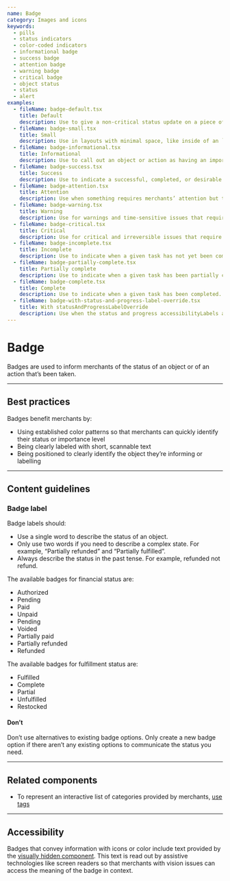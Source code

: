 ```yaml
---
name: Badge
category: Images and icons
keywords:
  - pills
  - status indicators
  - color-coded indicators
  - informational badge
  - success badge
  - attention badge
  - warning badge
  - critical badge
  - object status
  - status
  - alert
examples:
  - fileName: badge-default.tsx
    title: Default
    description: Use to give a non-critical status update on a piece of information or action.
  - fileName: badge-small.tsx
    title: Small
    description: Use in layouts with minimal space, like inside of an `IndexTable` cell.
  - fileName: badge-informational.tsx
    title: Informational
    description: Use to call out an object or action as having an important attribute. For example, marking an option as “Recommended” or marking a theme as “Published”.
  - fileName: badge-success.tsx
    title: Success
    description: Use to indicate a successful, completed, or desirable state when it’s important to provide positive reinforcement to merchants. For example, when merchants successfully dispute a chargeback, a success badge shows that says “Funds recovered”.
  - fileName: badge-attention.tsx
    title: Attention
    description: Use when something requires merchants’ attention but the issue isn’t critical. For example, this badge would show next to an order that needs to be reviewed by merchants.
  - fileName: badge-warning.tsx
    title: Warning
    description: Use for warnings and time-sensitive issues that require merchants’ attention and potential action. Warning events are often reversible. Keep in mind that seeing this badge can feel stressful for merchants so it should only be used when absolutely necessary.
  - fileName: badge-critical.tsx
    title: Critical
    description: Use for critical and irreversible issues that require merchants’ attention and potential action. Keep in mind that seeing this badge can feel stressful for merchants so it should only be used when absolutely necessary.
  - fileName: badge-incomplete.tsx
    title: Incomplete
    description: Use to indicate when a given task has not yet been completed. For example, when merchants haven’t fulfilled an order.
  - fileName: badge-partially-complete.tsx
    title: Partially complete
    description: Use to indicate when a given task has been partially completed. For example, when merchants have partially fulfilled an order.
  - fileName: badge-complete.tsx
    title: Complete
    description: Use to indicate when a given task has been completed. For example, when merchants have fulfilled an order.
  - fileName: badge-with-status-and-progress-label-override.tsx
    title: With statusAndProgressLabelOverride
    description: Use when the status and progress accessibilityLabels are not appropriate to a given context.
---
```


# Badge

Badges are used to inform merchants of the status of an object or of an action that’s been taken.

---

## Best practices

Badges benefit merchants by:

- Using established color patterns so that merchants can quickly identify their status or importance level
- Being clearly labeled with short, scannable text
- Being positioned to clearly identify the object they’re informing or labelling

---

## Content guidelines

### Badge label

Badge labels should:

- Use a single word to describe the status of an object.
- Only use two words if you need to describe a complex state. For example, “Partially refunded” and “Partially fulfilled”.
- Always describe the status in the past tense. For example, refunded not refund.

The available badges for financial status are:

- Authorized
- Pending
- Paid
- Unpaid
- Pending
- Voided
- Partially paid
- Partially refunded
- Refunded

The available badges for fulfillment status are:

- Fulfilled
- Complete
- Partial
- Unfulfilled
- Restocked

<!-- dodont -->

#### Don’t

Don’t use alternatives to existing badge options. Only create a new badge option if there aren’t any existing options to communicate the status you need.

<!-- end -->

---

## Related components

- To represent an interactive list of categories provided by merchants, [use tags](https://polaris.shopify.com/components/tag)

---

## Accessibility

Badges that convey information with icons or color include text provided by the [visually hidden component](https://polaris.shopify.com/components/visually-hidden#navigation). This text is read out by assistive technologies like screen readers so that merchants with vision issues can access the meaning of the badge in context.
